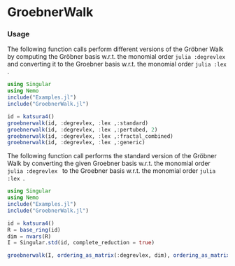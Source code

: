 # GroebnerWalk

### Usage

The following function calls perform different versions of the Gröbner Walk by computing the Gröbner basis w.r.t. the monomial order ```julia :degrevlex``` and converting it to the Groebner basis w.r.t. the monomial order ```julia :lex ```.

```julia
using Singular
using Nemo
include("Examples.jl")
include("GroebnerWalk.jl")

id = katsura4()
groebnerwalk(id, :degrevlex, :lex ,:standard)
groebnerwalk(id, :degrevlex, :lex ,:pertubed, 2)
groebnerwalk(id, :degrevlex, :lex ,:fractal_combined)
groebnerwalk(id, :degrevlex, :lex ,:generic)
```

The following function call performs the standard version of the Gröbner Walk by converting the given Groebner basis w.r.t. the monomial order ```julia :degrevlex ``` to the Groebner basis w.r.t. the monomial order ```julia :lex ```.

```julia
using Singular
using Nemo
include("Examples.jl")
include("GroebnerWalk.jl")

id = katsura4()
R = base_ring(id)
dim = nvars(R)
I = Singular.std(id, complete_reduction = true)

groebnerwalk(I, ordering_as_matrix(:degrevlex, dim), ordering_as_matrix(:lex, dim), :standard)

```
